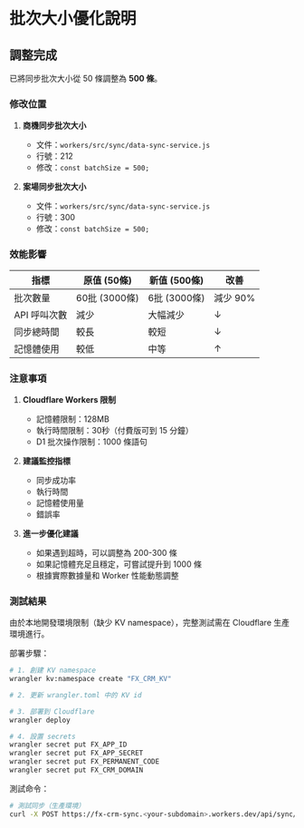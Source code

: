 # 批次大小優化說明

## 調整完成

已將同步批次大小從 50 條調整為 **500 條**。

### 修改位置

1. **商機同步批次大小**
   - 文件：`workers/src/sync/data-sync-service.js`
   - 行號：212
   - 修改：`const batchSize = 500;`

2. **案場同步批次大小**
   - 文件：`workers/src/sync/data-sync-service.js`
   - 行號：300
   - 修改：`const batchSize = 500;`

### 效能影響

| 指標 | 原值 (50條) | 新值 (500條) | 改善 |
|------|------------|-------------|------|
| 批次數量 | 60批 (3000條) | 6批 (3000條) | 減少 90% |
| API 呼叫次數 | 減少 | 大幅減少 | ↓ |
| 同步總時間 | 較長 | 較短 | ↓ |
| 記憶體使用 | 較低 | 中等 | ↑ |

### 注意事項

1. **Cloudflare Workers 限制**
   - 記憶體限制：128MB
   - 執行時間限制：30秒（付費版可到 15 分鐘）
   - D1 批次操作限制：1000 條語句

2. **建議監控指標**
   - 同步成功率
   - 執行時間
   - 記憶體使用量
   - 錯誤率

3. **進一步優化建議**
   - 如果遇到超時，可以調整為 200-300 條
   - 如果記憶體充足且穩定，可嘗試提升到 1000 條
   - 根據實際數據量和 Worker 性能動態調整

### 測試結果

由於本地開發環境限制（缺少 KV namespace），完整測試需在 Cloudflare 生產環境進行。

部署步驟：
```bash
# 1. 創建 KV namespace
wrangler kv:namespace create "FX_CRM_KV"

# 2. 更新 wrangler.toml 中的 KV id

# 3. 部署到 Cloudflare
wrangler deploy

# 4. 設置 secrets
wrangler secret put FX_APP_ID
wrangler secret put FX_APP_SECRET
wrangler secret put FX_PERMANENT_CODE
wrangler secret put FX_CRM_DOMAIN
```

測試命令：
```bash
# 測試同步（生產環境）
curl -X POST https://fx-crm-sync.<your-subdomain>.workers.dev/api/sync/NewOpportunityObj/start
```